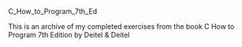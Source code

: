 C_How_to_Program_7th_Ed

This is an archive of my completed exercises from the book C How to Program 7th Edition by Deitel & Deitel

